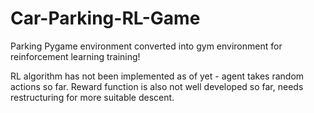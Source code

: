 # Car-Parking-RL-Game
Parking Pygame environment converted into gym environment for reinforcement learning training!

RL algorithm has not been implemented as of yet - agent takes random actions so far. Reward function is also not well developed so far, needs restructuring for more suitable descent.
